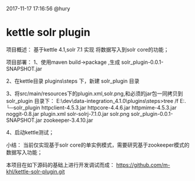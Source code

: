2017-11-17 17:16:56 @hury

kettle solr plugin
==================
项目概述：
基于kettle 4.1,solr 7.1 实现 将数据写入到solr core的功能；

项目部署：
1、使用maven build->package ,生成 solr_plugin-0.0.1-SNAPSHOT.jar

2、在kettle目录 plugins\steps 下，新建 solr_plugin 目录

3、将src/main/resources下的plugin.xml,solr.png,和必须的jar包一同拷贝到 solr_plugin 目录下：
E:\dev\data-integration_4.1.0\plugins\steps>tree /f
E:.
└─solr_plugin
        httpclient-4.5.3.jar
        httpcore-4.4.6.jar
        httpmime-4.5.3.jar
        noggit-0.8.jar
        plugin.xml
        solr-solrj-7.1.0.jar
        solr.png
        solr_plugin-0.0.1-SNAPSHOT.jar
        zookeeper-3.4.10.jar

4、启动kettle测试；

小结：
当前仅实现基于solr core的单实例模式，需要研究基于zookeeper模式的数据写入功能；

本项目在如下源码的基础上进行开发调试而成：
https://github.com/m-khl/kettle-solr-plugin.git